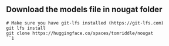 ## Download the models file in nougat folder 
```
# Make sure you have git-lfs installed (https://git-lfs.com)
git lfs install
git clone https://huggingface.co/spaces/tomriddle/nougat
``1
